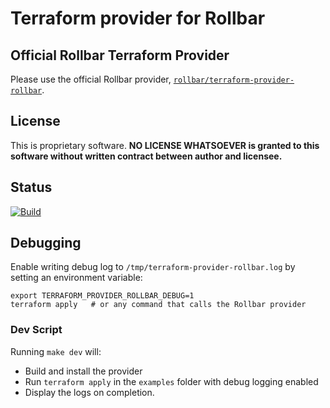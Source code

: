 # Terraform provider for Rollbar

## Official Rollbar Terraform Provider

Please use the official Rollbar provider,
[`rollbar/terraform-provider-rollbar`](https://github.com/rollbar/terraform-provider-rollbar).


## License

This is proprietary software.  **NO LICENSE WHATSOEVER is granted to this
software without written contract between author and licensee.**


## Status

[![Build](https://github.com/jmcvetta/terraform-provider-rollbar/workflows/Build/badge.svg)](https://github.com/jmcvetta/terraform-provider-rollbar/actions)


## Debugging

Enable writing debug log to `/tmp/terraform-provider-rollbar.log` by setting an
environment variable:

```
export TERRAFORM_PROVIDER_ROLLBAR_DEBUG=1
terraform apply   # or any command that calls the Rollbar provider
```

### Dev Script

Running `make dev` will:
* Build and install the provider 
* Run `terraform apply` in the `examples` folder with debug logging enabled
* Display the logs on completion.
